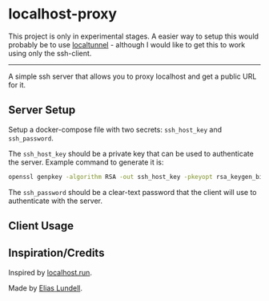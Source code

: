 # localhost-proxy

This project is only in experimental stages. A easier way to setup this would probably be to use [localtunnel](https://github.com/localtunnel/) - although I would like to get this to work using only the ssh-client.

-------------------

A simple ssh server that allows you to proxy localhost and get a public URL for it.

## Server Setup

Setup a docker-compose file with two secrets: `ssh_host_key` and `ssh_password`. 

The `ssh_host_key` should be a private key that can be used to authenticate the server. Example command to generate it is:
```bash
openssl genpkey -algorithm RSA -out ssh_host_key -pkeyopt rsa_keygen_bits:2048
```

The `ssh_password` should be a clear-text password that the client will use to authenticate with the server.

## Client Usage

## Inspiration/Credits

Inspired by [localhost.run](https://localhost.run/).

Made by [Elias Lundell](https://eliaslundell.se).
